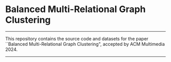 # Balanced Multi-Relational Graph Clustering

---

This repository contains the source code and datasets for the paper ``Balanced Multi-Relational Graph Clustering", accepted by ACM Multimedia 2024.

---
